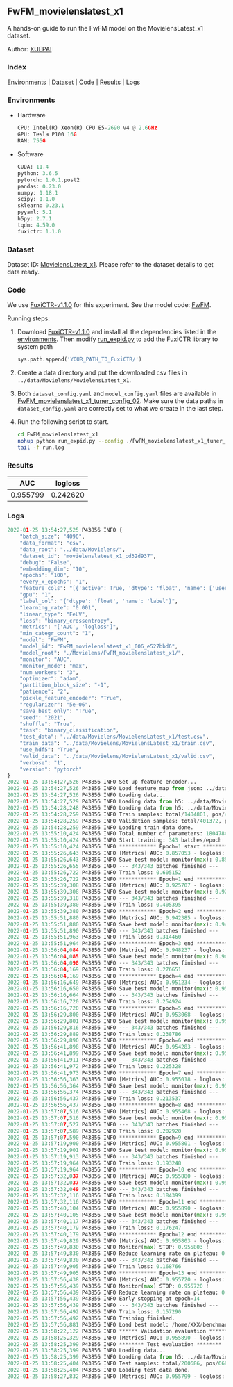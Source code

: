 ## FwFM_movielenslatest_x1

A hands-on guide to run the FwFM model on the MovielensLatest_x1 dataset.

Author: [XUEPAI](https://github.com/xue-pai)

### Index
[Environments](#Environments) | [Dataset](#Dataset) | [Code](#Code) | [Results](#Results) | [Logs](#Logs)

### Environments
+ Hardware

  ```python
  CPU: Intel(R) Xeon(R) CPU E5-2690 v4 @ 2.6GHz
  GPU: Tesla P100 16G
  RAM: 755G

  ```

+ Software

  ```python
  CUDA: 11.4
  python: 3.6.5
  pytorch: 1.0.1.post2
  pandas: 0.23.0
  numpy: 1.18.1
  scipy: 1.1.0
  sklearn: 0.23.1
  pyyaml: 5.1
  h5py: 2.7.1
  tqdm: 4.59.0
  fuxictr: 1.1.0
  ```

### Dataset
Dataset ID: [MovielensLatest_x1](https://github.com/openbenchmark/BARS/blob/master/ctr_prediction/datasets/MovieLens#MovielensLatest_x1). Please refer to the dataset details to get data ready.

### Code

We use [FuxiCTR-v1.1.0](https://github.com/xue-pai/FuxiCTR/tree/v1.1.0) for this experiment. See the model code: [FwFM](https://github.com/xue-pai/FuxiCTR/blob/v1.1.0/fuxictr/pytorch/models/FwFM.py).

Running steps:

1. Download [FuxiCTR-v1.1.0](https://github.com/xue-pai/FuxiCTR/archive/refs/tags/v1.1.0.zip) and install all the dependencies listed in the [environments](#environments). Then modify [run_expid.py](./run_expid.py#L5) to add the FuxiCTR library to system path
    
    ```python
    sys.path.append('YOUR_PATH_TO_FuxiCTR/')
    ```

2. Create a data directory and put the downloaded csv files in `../data/Movielens/MovielensLatest_x1`.

3. Both `dataset_config.yaml` and `model_config.yaml` files are available in [FwFM_movielenslatest_x1_tuner_config_02](./FwFM_movielenslatest_x1_tuner_config_02). Make sure the data paths in `dataset_config.yaml` are correctly set to what we create in the last step.

4. Run the following script to start.

    ```bash
    cd FwFM_movielenslatest_x1
    nohup python run_expid.py --config ./FwFM_movielenslatest_x1_tuner_config_02 --expid FwFM_movielenslatest_x1_006_e527bbd6 --gpu 0 > run.log &
    tail -f run.log
    ```

### Results

| AUC | logloss  |
|:--------------------:|:--------------------:|
| 0.955799 | 0.242620  |


### Logs
```python
2022-01-25 13:54:27,525 P43856 INFO {
    "batch_size": "4096",
    "data_format": "csv",
    "data_root": "../data/Movielens/",
    "dataset_id": "movielenslatest_x1_cd32d937",
    "debug": "False",
    "embedding_dim": "10",
    "epochs": "100",
    "every_x_epochs": "1",
    "feature_cols": "[{'active': True, 'dtype': 'float', 'name': ['user_id', 'item_id', 'tag_id'], 'type': 'categorical'}]",
    "gpu": "1",
    "label_col": "{'dtype': 'float', 'name': 'label'}",
    "learning_rate": "0.001",
    "linear_type": "FeLV",
    "loss": "binary_crossentropy",
    "metrics": "['AUC', 'logloss']",
    "min_categr_count": "1",
    "model": "FwFM",
    "model_id": "FwFM_movielenslatest_x1_006_e527bbd6",
    "model_root": "./Movielens/FwFM_movielenslatest_x1/",
    "monitor": "AUC",
    "monitor_mode": "max",
    "num_workers": "3",
    "optimizer": "adam",
    "partition_block_size": "-1",
    "patience": "2",
    "pickle_feature_encoder": "True",
    "regularizer": "5e-06",
    "save_best_only": "True",
    "seed": "2021",
    "shuffle": "True",
    "task": "binary_classification",
    "test_data": "../data/Movielens/MovielensLatest_x1/test.csv",
    "train_data": "../data/Movielens/MovielensLatest_x1/train.csv",
    "use_hdf5": "True",
    "valid_data": "../data/Movielens/MovielensLatest_x1/valid.csv",
    "verbose": "1",
    "version": "pytorch"
}
2022-01-25 13:54:27,526 P43856 INFO Set up feature encoder...
2022-01-25 13:54:27,526 P43856 INFO Load feature_map from json: ../data/Movielens/movielenslatest_x1_cd32d937/feature_map.json
2022-01-25 13:54:27,526 P43856 INFO Loading data...
2022-01-25 13:54:27,529 P43856 INFO Loading data from h5: ../data/Movielens/movielenslatest_x1_cd32d937/train.h5
2022-01-25 13:54:28,248 P43856 INFO Loading data from h5: ../data/Movielens/movielenslatest_x1_cd32d937/valid.h5
2022-01-25 13:54:28,259 P43856 INFO Train samples: total/1404801, pos/467878, neg/936923, ratio/33.31%, blocks/1
2022-01-25 13:54:28,259 P43856 INFO Validation samples: total/401372, pos/134225, neg/267147, ratio/33.44%, blocks/1
2022-01-25 13:54:28,259 P43856 INFO Loading train data done.
2022-01-25 13:55:10,424 P43856 INFO Total number of parameters: 1804784.
2022-01-25 13:55:10,424 P43856 INFO Start training: 343 batches/epoch
2022-01-25 13:55:10,424 P43856 INFO ************ Epoch=1 start ************
2022-01-25 13:55:26,643 P43856 INFO [Metrics] AUC: 0.857053 - logloss: 0.482405
2022-01-25 13:55:26,643 P43856 INFO Save best model: monitor(max): 0.857053
2022-01-25 13:55:26,655 P43856 INFO --- 343/343 batches finished ---
2022-01-25 13:55:26,722 P43856 INFO Train loss: 0.605152
2022-01-25 13:55:26,722 P43856 INFO ************ Epoch=1 end ************
2022-01-25 13:55:39,308 P43856 INFO [Metrics] AUC: 0.925707 - logloss: 0.334313
2022-01-25 13:55:39,308 P43856 INFO Save best model: monitor(max): 0.925707
2022-01-25 13:55:39,318 P43856 INFO --- 343/343 batches finished ---
2022-01-25 13:55:39,380 P43856 INFO Train loss: 0.405395
2022-01-25 13:55:39,380 P43856 INFO ************ Epoch=2 end ************
2022-01-25 13:55:51,880 P43856 INFO [Metrics] AUC: 0.942385 - logloss: 0.280649
2022-01-25 13:55:51,880 P43856 INFO Save best model: monitor(max): 0.942385
2022-01-25 13:55:51,890 P43856 INFO --- 343/343 batches finished ---
2022-01-25 13:55:51,963 P43856 INFO Train loss: 0.314460
2022-01-25 13:55:51,964 P43856 INFO ************ Epoch=3 end ************
2022-01-25 13:56:04,084 P43856 INFO [Metrics] AUC: 0.948237 - logloss: 0.259972
2022-01-25 13:56:04,085 P43856 INFO Save best model: monitor(max): 0.948237
2022-01-25 13:56:04,098 P43856 INFO --- 343/343 batches finished ---
2022-01-25 13:56:04,169 P43856 INFO Train loss: 0.276651
2022-01-25 13:56:04,169 P43856 INFO ************ Epoch=4 end ************
2022-01-25 13:56:16,649 P43856 INFO [Metrics] AUC: 0.951234 - logloss: 0.249929
2022-01-25 13:56:16,650 P43856 INFO Save best model: monitor(max): 0.951234
2022-01-25 13:56:16,664 P43856 INFO --- 343/343 batches finished ---
2022-01-25 13:56:16,720 P43856 INFO Train loss: 0.254924
2022-01-25 13:56:16,720 P43856 INFO ************ Epoch=5 end ************
2022-01-25 13:56:29,800 P43856 INFO [Metrics] AUC: 0.953068 - logloss: 0.244246
2022-01-25 13:56:29,801 P43856 INFO Save best model: monitor(max): 0.953068
2022-01-25 13:56:29,816 P43856 INFO --- 343/343 batches finished ---
2022-01-25 13:56:29,889 P43856 INFO Train loss: 0.238786
2022-01-25 13:56:29,890 P43856 INFO ************ Epoch=6 end ************
2022-01-25 13:56:41,898 P43856 INFO [Metrics] AUC: 0.954283 - logloss: 0.240922
2022-01-25 13:56:41,899 P43856 INFO Save best model: monitor(max): 0.954283
2022-01-25 13:56:41,911 P43856 INFO --- 343/343 batches finished ---
2022-01-25 13:56:41,972 P43856 INFO Train loss: 0.225328
2022-01-25 13:56:41,973 P43856 INFO ************ Epoch=7 end ************
2022-01-25 13:56:56,363 P43856 INFO [Metrics] AUC: 0.955018 - logloss: 0.239211
2022-01-25 13:56:56,364 P43856 INFO Save best model: monitor(max): 0.955018
2022-01-25 13:56:56,374 P43856 INFO --- 343/343 batches finished ---
2022-01-25 13:56:56,437 P43856 INFO Train loss: 0.213537
2022-01-25 13:56:56,437 P43856 INFO ************ Epoch=8 end ************
2022-01-25 13:57:07,516 P43856 INFO [Metrics] AUC: 0.955468 - logloss: 0.238645
2022-01-25 13:57:07,516 P43856 INFO Save best model: monitor(max): 0.955468
2022-01-25 13:57:07,527 P43856 INFO --- 343/343 batches finished ---
2022-01-25 13:57:07,589 P43856 INFO Train loss: 0.202920
2022-01-25 13:57:07,590 P43856 INFO ************ Epoch=9 end ************
2022-01-25 13:57:19,900 P43856 INFO [Metrics] AUC: 0.955801 - logloss: 0.238970
2022-01-25 13:57:19,901 P43856 INFO Save best model: monitor(max): 0.955801
2022-01-25 13:57:19,913 P43856 INFO --- 343/343 batches finished ---
2022-01-25 13:57:19,964 P43856 INFO Train loss: 0.193248
2022-01-25 13:57:19,964 P43856 INFO ************ Epoch=10 end ************
2022-01-25 13:57:32,037 P43856 INFO [Metrics] AUC: 0.955880 - logloss: 0.240202
2022-01-25 13:57:32,037 P43856 INFO Save best model: monitor(max): 0.955880
2022-01-25 13:57:32,049 P43856 INFO --- 343/343 batches finished ---
2022-01-25 13:57:32,116 P43856 INFO Train loss: 0.184399
2022-01-25 13:57:32,116 P43856 INFO ************ Epoch=11 end ************
2022-01-25 13:57:40,104 P43856 INFO [Metrics] AUC: 0.955890 - logloss: 0.242119
2022-01-25 13:57:40,105 P43856 INFO Save best model: monitor(max): 0.955890
2022-01-25 13:57:40,117 P43856 INFO --- 343/343 batches finished ---
2022-01-25 13:57:40,179 P43856 INFO Train loss: 0.176247
2022-01-25 13:57:40,179 P43856 INFO ************ Epoch=12 end ************
2022-01-25 13:57:49,829 P43856 INFO [Metrics] AUC: 0.955803 - logloss: 0.244583
2022-01-25 13:57:49,830 P43856 INFO Monitor(max) STOP: 0.955803 !
2022-01-25 13:57:49,830 P43856 INFO Reduce learning rate on plateau: 0.000100
2022-01-25 13:57:49,830 P43856 INFO --- 343/343 batches finished ---
2022-01-25 13:57:49,905 P43856 INFO Train loss: 0.168766
2022-01-25 13:57:49,905 P43856 INFO ************ Epoch=13 end ************
2022-01-25 13:57:56,438 P43856 INFO [Metrics] AUC: 0.955720 - logloss: 0.245005
2022-01-25 13:57:56,439 P43856 INFO Monitor(max) STOP: 0.955720 !
2022-01-25 13:57:56,439 P43856 INFO Reduce learning rate on plateau: 0.000010
2022-01-25 13:57:56,439 P43856 INFO Early stopping at epoch=14
2022-01-25 13:57:56,439 P43856 INFO --- 343/343 batches finished ---
2022-01-25 13:57:56,492 P43856 INFO Train loss: 0.157290
2022-01-25 13:57:56,492 P43856 INFO Training finished.
2022-01-25 13:57:56,881 P43856 INFO Load best model: /home/XXX/benchmarks/Movielens/FwFM_movielenslatest_x1/movielenslatest_x1_cd32d937/FwFM_movielenslatest_x1_006_e527bbd6.model
2022-01-25 13:58:22,122 P43856 INFO ****** Validation evaluation ******
2022-01-25 13:58:25,329 P43856 INFO [Metrics] AUC: 0.955890 - logloss: 0.242119
2022-01-25 13:58:25,399 P43856 INFO ******** Test evaluation ********
2022-01-25 13:58:25,399 P43856 INFO Loading data...
2022-01-25 13:58:25,399 P43856 INFO Loading data from h5: ../data/Movielens/movielenslatest_x1_cd32d937/test.h5
2022-01-25 13:58:25,404 P43856 INFO Test samples: total/200686, pos/66850, neg/133836, ratio/33.31%, blocks/1
2022-01-25 13:58:25,404 P43856 INFO Loading test data done.
2022-01-25 13:58:27,832 P43856 INFO [Metrics] AUC: 0.955799 - logloss: 0.242620

```
